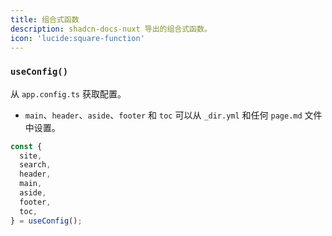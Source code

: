 ```yaml
---
title: 组合式函数
description: shadcn-docs-nuxt 导出的组合式函数。
icon: 'lucide:square-function'
---
```


### `useConfig()`

从 `app.config.ts` 获取配置。

- `main`、`header`、`aside`、`footer` 和 `toc` 可以从 `_dir.yml` 和任何 `page.md` 文件中设置。

```ts
const {
  site,
  search,
  header,
  main,
  aside,
  footer,
  toc,
} = useConfig();
```
